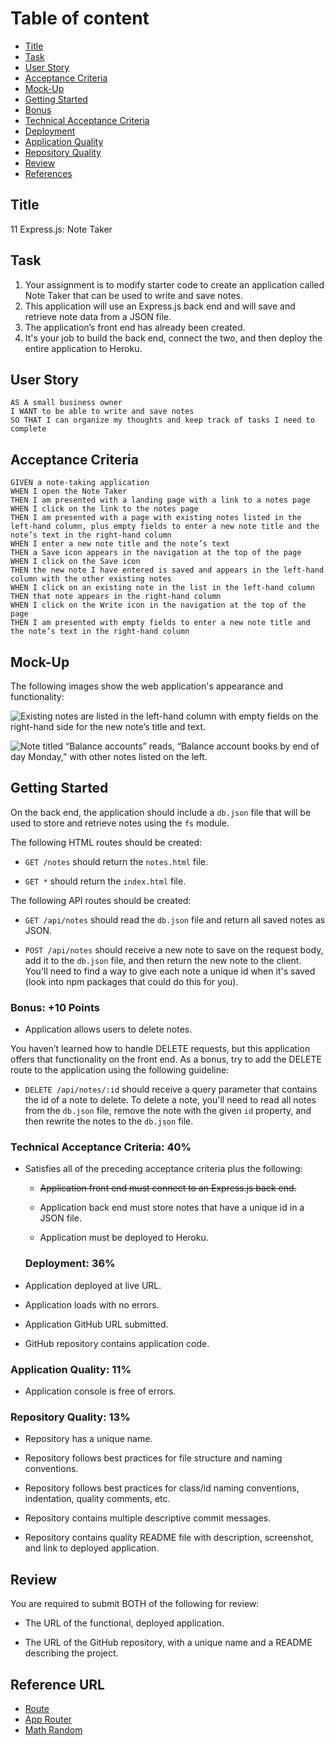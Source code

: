 # Table of content

- [Title](#title)
- [Task](#task)
- [User Story](#user-story)
- [Acceptance Criteria](#acceptance-criteria)
- [Mock-Up](#mock-up)
- [Getting Started](#getting-started)
- [Bonus](#bonus)
- [Technical Acceptance Criteria](#technical_acceptance_criteria)
- [Deployment](#deployment)
- [Application Quality](#applicatio_quality)
- [Repository Quality](#repository_quality)
- [Review](#review)
- [References](#references)

## Title

11 Express.js: Note Taker

## Task

1.  Your assignment is to modify starter code to create an application called Note Taker that can be used to write and save notes.
2.  This application will use an Express.js back end and will save and retrieve note data from a JSON file.
3.  The application’s front end has already been created.
4.  It's your job to build the back end, connect the two, and then deploy the entire application to Heroku.

## User Story

```
AS A small business owner
I WANT to be able to write and save notes
SO THAT I can organize my thoughts and keep track of tasks I need to complete
```

## Acceptance Criteria

```
GIVEN a note-taking application
WHEN I open the Note Taker
THEN I am presented with a landing page with a link to a notes page
WHEN I click on the link to the notes page
THEN I am presented with a page with existing notes listed in the left-hand column, plus empty fields to enter a new note title and the note’s text in the right-hand column
WHEN I enter a new note title and the note’s text
THEN a Save icon appears in the navigation at the top of the page
WHEN I click on the Save icon
THEN the new note I have entered is saved and appears in the left-hand column with the other existing notes
WHEN I click on an existing note in the list in the left-hand column
THEN that note appears in the right-hand column
WHEN I click on the Write icon in the navigation at the top of the page
THEN I am presented with empty fields to enter a new note title and the note’s text in the right-hand column
```

## Mock-Up

The following images show the web application's appearance and functionality:

![Existing notes are listed in the left-hand column with empty fields on the right-hand side for the new note’s title and text.](./Assets/11-express-homework-demo-01.png)

![Note titled “Balance accounts” reads, “Balance account books by end of day Monday,” with other notes listed on the left.](./Assets/11-express-homework-demo-02.png)


## Getting Started

On the back end, the application should include a `db.json` file that will be used to store and retrieve notes using the `fs` module.

The following HTML routes should be created:

* `GET /notes` should return the `notes.html` file.

* `GET *` should return the `index.html` file.

The following API routes should be created:

* `GET /api/notes` should read the `db.json` file and return all saved notes as JSON.

* `POST /api/notes` should receive a new note to save on the request body, add it to the `db.json` file, and then return the new note to the client. You'll need to find a way to give each note a unique id when it's saved (look into npm packages that could do this for you).

### Bonus: +10 Points

* Application allows users to delete notes.

You haven’t learned how to handle DELETE requests, but this application offers that functionality on the front end. 
As a bonus, try to add the DELETE route to the application using the following guideline:

* `DELETE /api/notes/:id` should receive a query parameter that contains the id of a note to delete. To delete a note, you'll need to read all notes from the `db.json` file, remove the note with the given `id` property, and then rewrite the notes to the `db.json` file.

### Technical Acceptance Criteria:  40%

* Satisfies all of the preceding acceptance criteria plus the following:

  * ~~Application front end must connect to an Express.js back end.~~

  * Application back end must store notes that have a unique id in a JSON file.

  * Application must be deployed to Heroku.

  ### Deployment: 36%

* Application deployed at live URL.

* Application loads with no errors.

* Application GitHub URL submitted.

* GitHub repository contains application code.

### Application Quality: 11%

* Application console is free of errors.

### Repository Quality: 13%

* Repository has a unique name.

* Repository follows best practices for file structure and naming conventions.

* Repository follows best practices for class/id naming conventions, indentation, quality comments, etc.

* Repository contains multiple descriptive commit messages.

* Repository contains quality README file with description, screenshot, and link to deployed application.


## Review

You are required to submit BOTH of the following for review:

* The URL of the functional, deployed application.

* The URL of the GitHub repository, with a unique name and a README describing the project.

## Reference URL
* [Route](https://medium.com/@KumarNik_/node-js-routing-with-express-js-91aa6dc129be)
* [App Router](https://www.npmjs.com/package/app-router)
* [Math Random](https://developer.mozilla.org/en-US/docs/Web/JavaScript/Reference/Global_Objects/Math/random)